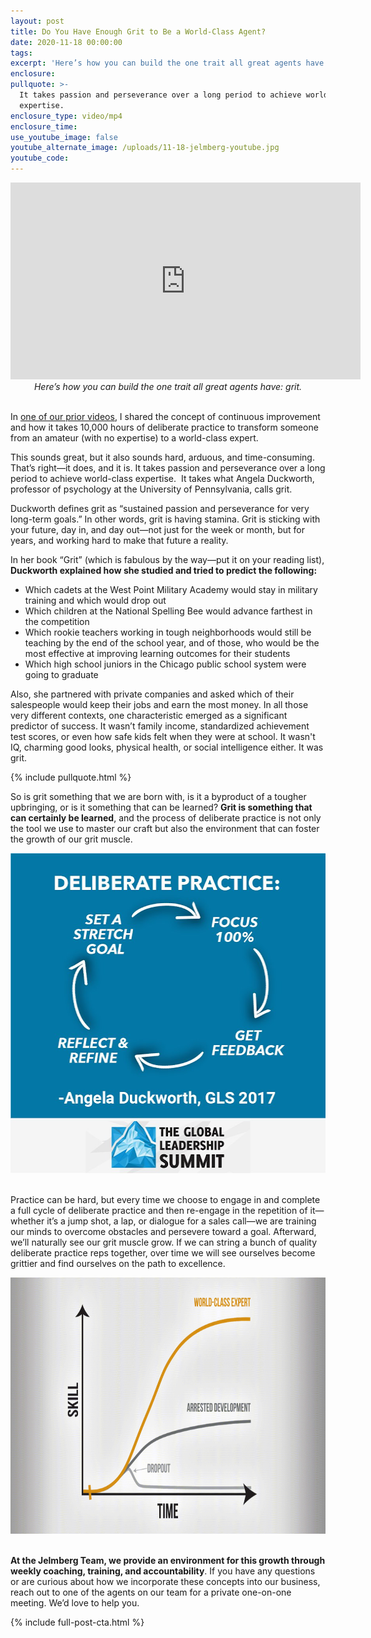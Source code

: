 ```yaml
---
layout: post
title: Do You Have Enough Grit to Be a World-Class Agent?
date: 2020-11-18 00:00:00
tags:
excerpt: 'Here’s how you can build the one trait all great agents have: grit.'
enclosure:
pullquote: >-
  It takes passion and perseverance over a long period to achieve world-class
  expertise.
enclosure_type: video/mp4
enclosure_time:
use_youtube_image: false
youtube_alternate_image: /uploads/11-18-jelmberg-youtube.jpg
youtube_code:
---
```


<iframe src="https://www.youtube.com/embed/67O5LC0nhC4?rel=0" width="560" height="315" frameborder="0" allowfullscreen="allowfullscreen"></iframe>

<center><em>Here&rsquo;s how you can build the one trait all great agents have: grit.</em></center>

<br>In <u><a target="_blank" rel="noopener" href="https://realestateiscalling.com/how-can-deliberate-practice-help-you-build-your-business.html">one of our prior videos</a></u>, I shared the concept of continuous improvement and how it takes 10,000 hours of deliberate practice to transform someone from an amateur (with no expertise) to a world-class expert.

This sounds great, but it also sounds hard, arduous, and time-consuming. That’s right—it does, and it is. It takes passion and perseverance over a long period to achieve world-class expertise. &nbsp;It takes what Angela Duckworth, professor of psychology at the University of Pennsylvania, calls grit.

Duckworth defines grit as “sustained passion and perseverance for very long-term goals.” In other words, grit is having stamina. Grit is sticking with your future, day in, and day out—not just for the week or month, but for years, and working hard to make that future a reality.

In her book “Grit” (which is fabulous by the way—put it on your reading list), **Duckworth explained how she studied and tried to predict the following:**

* Which cadets at the West Point Military Academy would stay in military training and which would drop out
* Which children at the National Spelling Bee would advance farthest in the competition
* Which rookie teachers working in tough neighborhoods would still be teaching by the end of the school year, and of those, who would be the most effective at improving learning outcomes for their students
* Which high school juniors in the Chicago public school system were going to graduate

Also, she partnered with private companies and asked which of their salespeople would keep their jobs and earn the most money. In all those very different contexts, one characteristic emerged as a significant predictor of success. It wasn’t family income, standardized achievement test scores, or even how safe kids felt when they were at school. It wasn't IQ, charming good looks, physical health, or social intelligence either. It was grit.

{% include pullquote.html %}

So is grit something that we are born with, is it a byproduct of a tougher upbringing, or is it something that can be learned? **Grit is something that can certainly be learned**, and the process of deliberate practice is not only the tool we use to master our craft but also the environment that can foster the growth of our grit muscle.

<center><img alt="Deliberate Practice" title="Deliberate Practice" width="512" height="512" src="/uploads/deliberate-practice.png" /></center>

<br>Practice can be hard, but every time we choose to engage in and complete a full cycle of deliberate practice and then re-engage in the repetition of it—whether it’s a jump shot, a lap, or dialogue for a sales call—we are training our minds to overcome obstacles and persevere toward a goal. Afterward, we’ll naturally see our grit muscle grow. If we can string a bunch of quality deliberate practice reps together, over time we will see ourselves become grittier and find ourselves on the path to excellence.

<center><img alt="Skill vs. Time" title="Skill vs. Time" width="728" height="410" src="/uploads/skill-v-time.gif" /></center>

<br>**At the Jelmberg Team, we provide an environment for this growth through weekly coaching, training, and accountability**. If you have any questions or are curious about how we incorporate these concepts into our business, reach out to one of the agents on our team for a private one-on-one meeting. We’d love to help you.

{% include full-post-cta.html %}